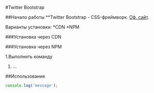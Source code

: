 #Twitter Bootstrap

##Начало работы
**Twitter Bootstrap - CSS-фреймворк. [Оф. сайт](https://getbptstrap.com).

Варианты установки:
*CDN
*NPM

###Установка через CDN



###Установка через NPM

1.Выполнить команду
1. ...

##Использование

```javascript
console.log('message');
```